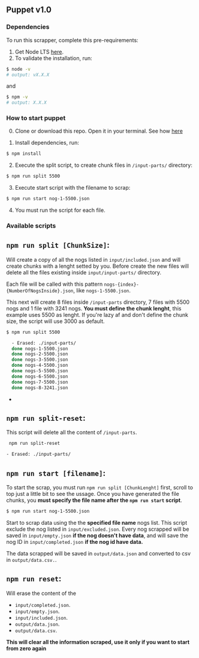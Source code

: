 ## Puppet v1.0

### Dependencies

To run this scrapper, complete this pre-requirements:

1. Get Node LTS [here](https://nodejs.org/es/download/).
1. To validate the installation, run:

```sh
$ node -v
# output: vX.X.X
```

and

```sh
$ npm -v
# output: X.X.X
```

### How to start puppet

0. Clone or download this repo. Open it in your terminal. See how [here](https://askubuntu.com/a/375880)

1. Install dependencies, run:

```sh
$ npm install
```

2. Execute the split script, to create chunk files in `/input-parts/` directory:

```sh
$ npm run split 5500
```

3. Execute start script with the filename to scrap:

```sh
$ npm run start nog-1-5500.json
```

4. You must run the script for each file.

### Available scripts

## `npm run split [ChunkSize]`:

Will create a copy of all the nogs listed in `input/included.json` and will create chunks with a lenght setted by you. Before create the new files will delete all the files existing inside `input/input-parts/` directory.

Each file will be called with this pattern `nogs-{index}-{NumberOfNogsInside}.json`, like `nogs-1-5500.json`.

This next will create 8 files inside `/input-parts` directory, 7 files with 5500 nogs and 1 file with 3241 nogs. **You must define the chunk lenght**, this example uses 5500 as lenght. If you're lazy af and don't define the chunk size, the script will use 3000 as default.

```sh
$ npm run split 5500

  - Erased: ./input-parts/
  done nogs-1-5500.json
  done nogs-2-5500.json
  done nogs-3-5500.json
  done nogs-4-5500.json
  done nogs-5-5500.json
  done nogs-6-5500.json
  done nogs-7-5500.json
  done nogs-8-3241.json
```

-

## `npm run split-reset`:

This script will delete all the content of `/input-parts`.

```sh
 npm run split-reset

- Erased: ./input-parts/
```

## `npm run start [filename]`:

To start the scrap, you must run `npm run split [ChunkLenght]` first, scroll to top just a little bit to see the ussage. Once you have generated the file chunks, you **must specify the file name after the `npm run start` script**.

```sh
$ npm run start nog-1-5500.json
```

Start to scrap data using the the **specified file name** nogs list. This script exclude the nog listed in `input/excluded.json`. Every nog scrapped will be saved in `input/empty.json` **if the nog doesn't have data**, and will save the nog ID in `input/completed.json` **if the nog id have data.**

The data scrapped will be saved in `output/data.json` and converted to csv in `output/data.csv.`.

## `npm run reset`:

Will erase the content of the

- `input/completed.json`.
- `input/empty.json`.
- `input/included.json`.
- `output/data.json`.
- `output/data.csv`.

**This will clear all the information scraped, use it only if you want to start from zero again**
